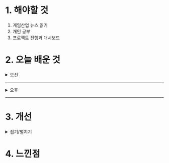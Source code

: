 
# 1. 해야할 것

1. 게임산업 뉴스 읽기 
2. 개인 공부  
3. 프로젝트 진행과 대시보드



# 2. 오늘 배운 것

<details>
<summary>오전</summary>


</details>

****

<details>
<summary>오후</summary>


</details>

****


# 3. 개선


<details>
<summary>접기/펼치기</summary>


</details>



# 4. 느낀점


